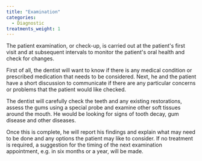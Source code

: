 ```yaml
---
title: "Examination"
categories:
  - Diagnostic
treatments_weight: 1
---
```


The patient examination, or check-up, is carried out at the patient's first visit and at subsequent intervals to monitor the patient's oral health and check for changes.

First of all, the dentist will want to know if there is any medical condition or prescribed medication that needs to be considered. Next, he and the patient have a short discussion to communicate if there are any particular concerns or problems that the patient would like checked.

The dentist will carefully check the teeth and any existing restorations, assess the gums using a special probe and examine other soft tissues around the mouth. He would be looking for signs of tooth decay, gum disease and other diseases.

Once this is complete, he will report his findings and explain what may need to be done and any options the patient may like to consider. If no treatment is required, a suggestion for the timing of the next examination appointment, e.g. in six months or a year, will be made.